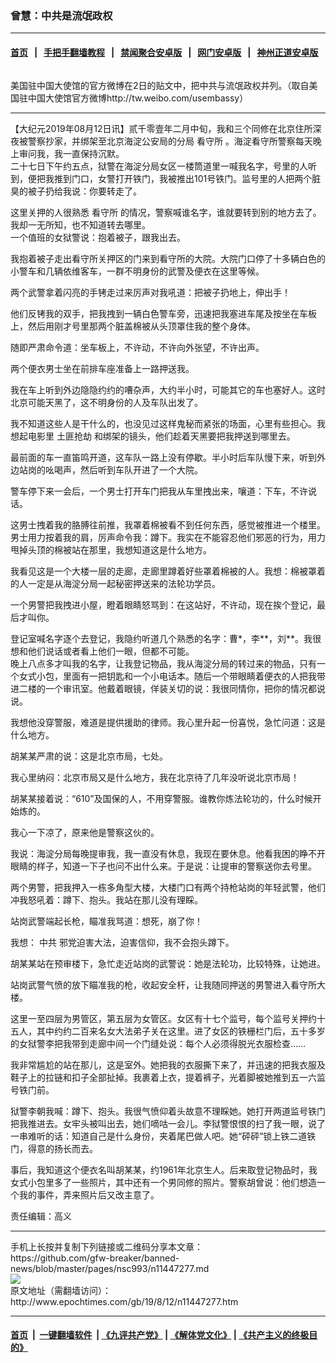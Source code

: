### 曾慧：中共是流氓政权 
------------------------

#### [首页](https://github.com/gfw-breaker/banned-news/blob/master/README.md) &nbsp;&nbsp;|&nbsp;&nbsp; [手把手翻墙教程](https://github.com/gfw-breaker/guides/wiki) &nbsp;&nbsp;|&nbsp;&nbsp; [禁闻聚合安卓版](https://github.com/gfw-breaker/bn-android) &nbsp;&nbsp;|&nbsp;&nbsp; [网门安卓版](https://github.com/oGate2/oGate) &nbsp;&nbsp;|&nbsp;&nbsp; [神州正道安卓版](https://github.com/SzzdOgate/update) 



<div><img alt="" class="aligncenter wp-post-image" src="http://i.epochtimes.com/assets/uploads/2018/02/a1702d7f081cd9f5bc80a3961488f07f-600x400.jpg"/>
<div class="red16 caption">
 <p>
  美国驻中国大使馆的官方微博在2日的贴文中，把中共与流氓政权并列。（取自美国驻中国大使馆官方微博http://tw.weibo.com/usembassy）
 </p>
</div>
</div><hr/><div><p>
 【大纪元2019年08月12日讯】贰千零壹年二月中旬，我和三个同修在北京住所深夜被警察抄家，并绑架至北京海淀公安局的分局
 <ok href="http://www.epochtimes.com/gb/tag/%E7%9C%8B%E5%AE%88%E6%89%80.html">
  看守所
 </ok>
 。海淀看守所警察每天晚上审问我，我一直保持沉默。
 <br/>
 二十七日下午约五点，狱警在海淀分局女区一楼筒道里一喊我名字，号里的人听到，便把我推到门口，女警打开铁门，我被推出101号铁门。监号里的人把两个脏臭的被子扔给我说：你要转走了。
</p>
<p>
 这里关押的人很熟悉
 <ok href="http://www.epochtimes.com/gb/tag/%E7%9C%8B%E5%AE%88%E6%89%80.html">
  看守所
 </ok>
 的情况，警察喊谁名字，谁就要转到别的地方去了。我却一无所知，也不知道转去哪里。
 <br/>
 一个值班的女狱警说：抱着被子，跟我出去。
</p>
<p>
 我抱着被子走出看守所关押区的门来到看守所的大院。大院门口停了十多辆白色的小警车和几辆依维客车，一群不明身份的武警及便衣在这里等候。
</p>
<p>
 两个武警拿着闪亮的手铐走过来厉声对我吼道：把被子扔地上，伸出手！
</p>
<p>
 他们反铐我的双手，把我拽到一辆白色警车旁，迅速把我塞进车尾及按坐在车板上，然后用刚才号里那两个脏盖棉被从头顶罩住我的整个身体。
</p>
<p>
 随即严肃命令道：坐车板上，不许动，不许向外张望，不许出声。
</p>
<p>
 两个便衣男士坐在前排车座准备上一路押送我。
</p>
<p>
 我在车上听到外边隐隐约约的嘈杂声，大约半小时，可能其它的车也塞好人。这时北京可能天黑了，这不明身份的人及车队出发了。
</p>
<p>
 我不知道这些人是干什么的，也没见过这样鬼秘而紧张的场面，心里有些担心。我想起电影里
 <ok href="http://www.epochtimes.com/gb/tag/%E5%9C%9F%E5%8C%AA%E6%8A%A2%E5%8A%AB.html">
  土匪抢劫
 </ok>
 和绑架的镜头，他们趁着天黑要把我押送到哪里去。
</p>
<p>
 最前面的车一直笛鸣开道，这车队一路上没有停歇。半小时后车队慢下来，听到外边站岗的吆喝声，然后听到车队开进了一个大院。
</p>
<p>
 警车停下来一会后，一个男士打开车门把我从车里拽出来，嚷道：下车，不许说话。
</p>
<p>
 这男士拽着我的胳膊往前推，我罩着棉被看不到任何东西，感觉被推进一个楼里。男士用力按着我的肩，厉声命令我：蹲下。我实在不能容忍他们邪恶的行为，用力甩掉头顶的棉被站在那里，我想知道这是什么地方。
</p>
<p>
 我看见这是一个大楼一层的走廊，走廊里蹲着好些罩着棉被的人。我想：棉被罩着的人一定是从海淀分局一起秘密押送来的法轮功学员。
</p>
<p>
 一个男警把我拽进小屋，瞪着眼睛怒骂到：在这站好，不许动，现在挨个登记，最后才叫你。
</p>
<p>
 登记室喊名字逐个去登记，我隐约听道几个熟悉的名字：曹*，李**，刘**。我很想和他们说话或者看上他们一眼，但都不可能。
 <br/>
 晚上八点多才叫我的名字，让我登记物品，我从海淀分局的转过来的物品，只有一个女式小包，里面有一把钥匙和一个小电话本。随后一个带眼睛着便衣的人把我带进二楼的一个审讯室。他戴着眼镜，佯装关切的说：我很同情你，把你的情况都说说。
</p>
<p>
 我想他没穿警服，难道是提供援助的律师。我心里升起一份喜悦，急忙问道：这是什么地方。
</p>
<p>
 胡某某严肃的说：这是北京市局，七处。
</p>
<p>
 我心里纳闷：北京市局又是什么地方，我在北京待了几年没听说北京市局！
</p>
<p>
 胡某某接着说：“610”及国保的人，不用穿警服。谁教你炼法轮功的，什么时候开始炼的。
</p>
<p>
 我心一下凉了，原来他是警察这伙的。
</p>
<p>
 我说：海淀分局每晚提审我，我一直没有休息，我现在要休息。他看我困的睁不开眼睛的样子，知道一下子也问不出什么来。于是说：让提审的警察送你去号里。
</p>
<p>
 两个男警，把我押入一栋多角型大楼，大楼门口有两个持枪站岗的年轻武警，他们冲我怒吼着：蹲下、抱头。我站在那儿没有理睬。
</p>
<p>
 站岗武警端起长枪，瞄准我骂道：想死，崩了你！
</p>
<p>
 我想：
 <ok href="http://www.epochtimes.com/gb/tag/%E4%B8%AD%E5%85%B1.html">
  中共
 </ok>
 邪党迫害大法，迫害信仰，我不会抱头蹲下。
</p>
<p>
 胡某某站在预审楼下，急忙走近站岗的武警说：她是法轮功，比较特殊，让她进。
</p>
<p>
 站岗武警气愤的放下瞄准我的枪，收起安全杆，让我随同押送的男警进入看守所大楼。
</p>
<p>
 这里一至四层为男管区，第五层为女管区。女区有十七个监号，每个监号关押约十五人，其中约约二百来名女大法弟子关在这里。进了女区的铁栅栏门后，五十多岁的女狱警李把我带到走廊中间一个门缝处说：每个人必须得脱光衣服检查……
</p>
<p>
 我非常尴尬的站在那儿，这是室外。她把我的衣服撕下来了，并迅速的把我衣服及鞋子上的拉链和扣子全部扯掉。我裹着上衣，提着裤子，光着脚被她推到五一六监号铁门前。
</p>
<p>
 狱警李朝我喊：蹲下、抱头。我很气愤仰着头故意不理睬她。她打开两道监号铁门把我推进去。女牢头被叫出去，她们嘀咕一会儿。李狱警恨恨的扫了我一眼，说了一串难听的话：知道自己是什么身份，夹着尾巴做人吧。她“砰砰”锁上铁二道铁门，得意的扬长而去。
</p>
<p>
 事后，我知道这个便衣名叫胡某某，约1961年北京生人。后来取登记物品时，我女式小包里多了一些照片，其中还有一个男同修的照片。警察胡曾说：他们想造一个我的事件，弄来照片后又改主意了。
</p>
<p>
 责任编辑：高义
</p>
</div>
<hr/>
手机上长按并复制下列链接或二维码分享本文章：<br/>
https://github.com/gfw-breaker/banned-news/blob/master/pages/nsc993/n11447277.md <br/>
<a href='https://github.com/gfw-breaker/banned-news/blob/master/pages/nsc993/n11447277.md'><img src='https://github.com/gfw-breaker/banned-news/blob/master/pages/nsc993/n11447277.md.png'/></a> <br/>
原文地址（需翻墙访问）：http://www.epochtimes.com/gb/19/8/12/n11447277.htm


------------------------
#### [首页](https://github.com/gfw-breaker/banned-news/blob/master/README.md) &nbsp;|&nbsp; [一键翻墙软件](https://github.com/gfw-breaker/nogfw/blob/master/README.md) &nbsp;| [《九评共产党》](https://github.com/gfw-breaker/9ping.md/blob/master/README.md#九评之一评共产党是什么) | [《解体党文化》](https://github.com/gfw-breaker/jtdwh.md/blob/master/README.md) | [《共产主义的终极目的》](https://github.com/gfw-breaker/gczydzjmd.md/blob/master/README.md)


<img src='http://gfw-breaker.win/banned-news/pages/nsc993/n11447277.md' width='0px' height='0px'/>